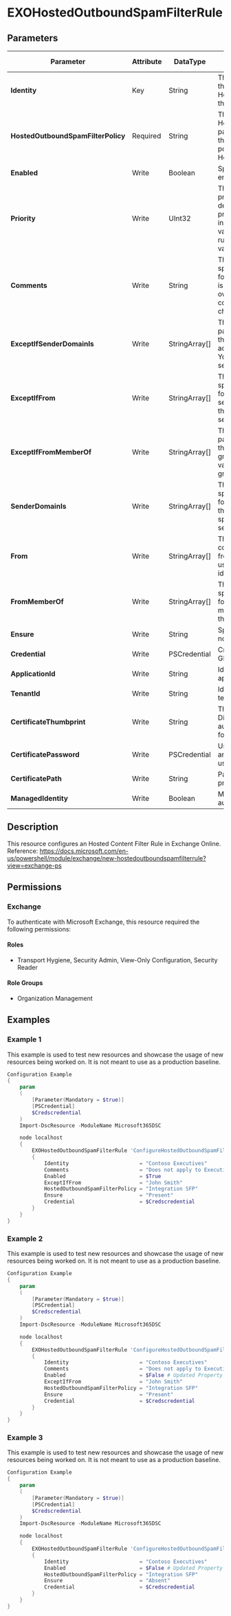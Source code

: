 ﻿# EXOHostedOutboundSpamFilterRule

## Parameters

| Parameter | Attribute | DataType | Description | Allowed Values |
| --- | --- | --- | --- | --- |
| **Identity** | Key | String | The Identity parameter specifies the name of the HostedOutboundSpamFilter rule that you want to modify. | |
| **HostedOutboundSpamFilterPolicy** | Required | String | The HostedOutboundSpamFilterPolicy parameter specifies the name of the HostedOutboundSpamFilter policy that's associated with the HostedOutboundSpamFilter rule. | |
| **Enabled** | Write | Boolean | Specify if this rule should be enabled. Default is $true. | |
| **Priority** | Write | UInt32 | The Priority parameter specifies a priority value for the rule that determines the order of rule processing. A lower integer value indicates a higher priority, the value 0 is the highest priority, and rules can't have the same priority value. | |
| **Comments** | Write | String | The Comments parameter specifies informative comments for the rule, such as what the rule is used for or how it has changed over time. The length of the comment can't exceed 1024 characters. | |
| **ExceptIfSenderDomainIs** | Write | StringArray[] | The ExceptIfSenderDomainIs parameter specifies an exception that looks for senders with email address in the specified domains. You can specify multiple domains separated by commas. | |
| **ExceptIfFrom** | Write | StringArray[] | The ExceptIfFrom parameter specifies an exception that looks for messages from specific senders. You can use any value that uniquely identifies the sender. | |
| **ExceptIfFromMemberOf** | Write | StringArray[] | The ExceptIfFromMemberOf parameter specifies an exception that looks for messages sent by group members. You can use any value that uniquely identifies the group. | |
| **SenderDomainIs** | Write | StringArray[] | The SenderDomainIs parameter specifies a condition that looks for senders with email address in the specified domains. You can specify multiple domains separated by commas. | |
| **From** | Write | StringArray[] | The From parameter specifies a condition that looks for messages from specific senders. You can use any value that uniquely identifies the sender. | |
| **FromMemberOf** | Write | StringArray[] | The FromMemberOf parameter specifies a condition that looks for messages sent by group members. You can use any value that uniquely identifies the group. | |
| **Ensure** | Write | String | Specify if this rule should exist or not. | `Present`, `Absent` |
| **Credential** | Write | PSCredential | Credentials of the Exchange Global Admin | |
| **ApplicationId** | Write | String | Id of the Azure Active Directory application to authenticate with. | |
| **TenantId** | Write | String | Id of the Azure Active Directory tenant used for authentication. | |
| **CertificateThumbprint** | Write | String | Thumbprint of the Azure Active Directory application's authentication certificate to use for authentication. | |
| **CertificatePassword** | Write | PSCredential | Username can be made up to anything but password will be used for CertificatePassword | |
| **CertificatePath** | Write | String | Path to certificate used in service principal usually a PFX file. | |
| **ManagedIdentity** | Write | Boolean | Managed ID being used for authentication. | |

## Description

This resource configures an Hosted Content Filter Rule in Exchange Online.
Reference: https://docs.microsoft.com/en-us/powershell/module/exchange/new-hostedoutboundspamfilterrule?view=exchange-ps

## Permissions

### Exchange

To authenticate with Microsoft Exchange, this resource required the following permissions:

#### Roles

- Transport Hygiene, Security Admin, View-Only Configuration, Security Reader

#### Role Groups

- Organization Management

## Examples

### Example 1

This example is used to test new resources and showcase the usage of new resources being worked on.
It is not meant to use as a production baseline.

```powershell
Configuration Example
{
    param
    (
        [Parameter(Mandatory = $true)]
        [PSCredential]
        $Credscredential
    )
    Import-DscResource -ModuleName Microsoft365DSC

    node localhost
    {
        EXOHostedOutboundSpamFilterRule 'ConfigureHostedOutboundSpamFilterRule'
        {
            Identity                       = "Contoso Executives"
            Comments                       = "Does not apply to Executives"
            Enabled                        = $True
            ExceptIfFrom                   = "John Smith"
            HostedOutboundSpamFilterPolicy = "Integration SFP"
            Ensure                         = "Present"
            Credential                     = $Credscredential
        }
    }
}
```

### Example 2

This example is used to test new resources and showcase the usage of new resources being worked on.
It is not meant to use as a production baseline.

```powershell
Configuration Example
{
    param
    (
        [Parameter(Mandatory = $true)]
        [PSCredential]
        $Credscredential
    )
    Import-DscResource -ModuleName Microsoft365DSC

    node localhost
    {
        EXOHostedOutboundSpamFilterRule 'ConfigureHostedOutboundSpamFilterRule'
        {
            Identity                       = "Contoso Executives"
            Comments                       = "Does not apply to Executives"
            Enabled                        = $False # Updated Property
            ExceptIfFrom                   = "John Smith"
            HostedOutboundSpamFilterPolicy = "Integration SFP"
            Ensure                         = "Present"
            Credential                     = $Credscredential
        }
    }
}
```

### Example 3

This example is used to test new resources and showcase the usage of new resources being worked on.
It is not meant to use as a production baseline.

```powershell
Configuration Example
{
    param
    (
        [Parameter(Mandatory = $true)]
        [PSCredential]
        $Credscredential
    )
    Import-DscResource -ModuleName Microsoft365DSC

    node localhost
    {
        EXOHostedOutboundSpamFilterRule 'ConfigureHostedOutboundSpamFilterRule'
        {
            Identity                       = "Contoso Executives"
            Enabled                        = $False # Updated Property
            HostedOutboundSpamFilterPolicy = "Integration SFP"
            Ensure                         = "Absent"
            Credential                     = $Credscredential
        }
    }
}
```

